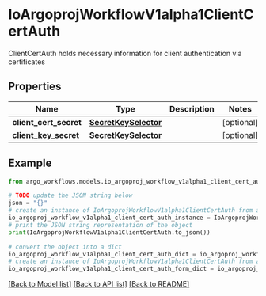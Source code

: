 # IoArgoprojWorkflowV1alpha1ClientCertAuth

ClientCertAuth holds necessary information for client authentication via certificates

## Properties

Name | Type | Description | Notes
------------ | ------------- | ------------- | -------------
**client_cert_secret** | [**SecretKeySelector**](SecretKeySelector.md) |  | [optional] 
**client_key_secret** | [**SecretKeySelector**](SecretKeySelector.md) |  | [optional] 

## Example

```python
from argo_workflows.models.io_argoproj_workflow_v1alpha1_client_cert_auth import IoArgoprojWorkflowV1alpha1ClientCertAuth

# TODO update the JSON string below
json = "{}"
# create an instance of IoArgoprojWorkflowV1alpha1ClientCertAuth from a JSON string
io_argoproj_workflow_v1alpha1_client_cert_auth_instance = IoArgoprojWorkflowV1alpha1ClientCertAuth.from_json(json)
# print the JSON string representation of the object
print(IoArgoprojWorkflowV1alpha1ClientCertAuth.to_json())

# convert the object into a dict
io_argoproj_workflow_v1alpha1_client_cert_auth_dict = io_argoproj_workflow_v1alpha1_client_cert_auth_instance.to_dict()
# create an instance of IoArgoprojWorkflowV1alpha1ClientCertAuth from a dict
io_argoproj_workflow_v1alpha1_client_cert_auth_form_dict = io_argoproj_workflow_v1alpha1_client_cert_auth.from_dict(io_argoproj_workflow_v1alpha1_client_cert_auth_dict)
```
[[Back to Model list]](../README.md#documentation-for-models) [[Back to API list]](../README.md#documentation-for-api-endpoints) [[Back to README]](../README.md)



